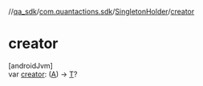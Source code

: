 //[qa_sdk](../../../index.md)/[com.quantactions.sdk](../index.md)/[SingletonHolder](index.md)/[creator](creator.md)

# creator

[androidJvm]\
var [creator](creator.md): ([A](index.md)) -> [T](index.md)?

